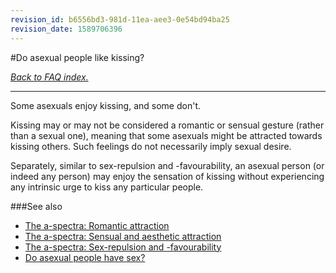 ```yaml
---
revision_id: b6556bd3-981d-11ea-aee3-0e54bd94ba25
revision_date: 1589706396
---
```


#Do asexual people like kissing?

[*Back to FAQ index.*](https://www.reddit.com/r/asexuality/wiki/faq)

---

Some asexuals enjoy kissing, and some don't.

Kissing may or may not be considered a romantic or sensual gesture (rather than a sexual one), meaning that some asexuals might be attracted towards kissing others. Such feelings do not necessarily imply sexual desire.

Separately, similar to sex-repulsion and -favourability, an asexual person (or indeed any person) may enjoy the sensation of kissing without experiencing any intrinsic urge to kiss any particular people.

###See also

* [The a-spectra: Romantic attraction](https://www.reddit.com/r/asexuality/wiki/the_spectra#wiki_romantic_attraction)
* [The a-spectra: Sensual and aesthetic attraction](https://www.reddit.com/r/asexuality/wiki/the_spectra#wiki_sensual_and_aesthetic_attraction)
* [The a-spectra: Sex-repulsion and -favourability](https://www.reddit.com/r/asexuality/wiki/the_spectra#wiki_sex-repulsion_and_-favourability)
* [Do asexual people have sex?](https://www.reddit.com/r/asexuality/wiki/faq/do_asexuals_have_sex)
